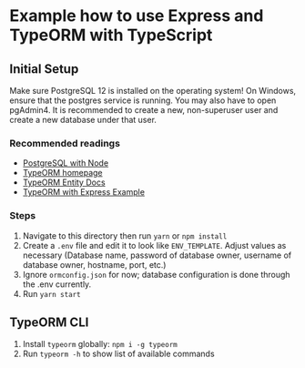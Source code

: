 # Example how to use Express and TypeORM with TypeScript

## Initial Setup

Make sure PostgreSQL 12 is installed on the operating system! On Windows, ensure that the postgres service is running. You may also have to open pgAdmin4. It is recommended to create a new, non-superuser user and create a new database under that user.

### Recommended readings

- [PostgreSQL with Node](https://blog.logrocket.com/setting-up-a-restful-api-with-node-js-and-postgresql-d96d6fc892d8/)
- [TypeORM homepage](https://typeorm.io/)
- [TypeORM Entity Docs](https://typeorm.io/#/entities)
- [TypeORM with Express Example](https://typeorm.io/#/example-with-express)

### Steps

1. Navigate to this directory then run `yarn` or `npm install`
2. Create a `.env` file and edit it to look like `ENV_TEMPLATE`. Adjust values as necessary (Database name, password of database owner, username of database owner, hostname, port, etc.)
3. Ignore `ormconfig.json` for now; database configuration is done through the .env currently.
4. Run `yarn start`

## TypeORM CLI

1. Install `typeorm` globally: `npm i -g typeorm`
2. Run `typeorm -h` to show list of available commands
